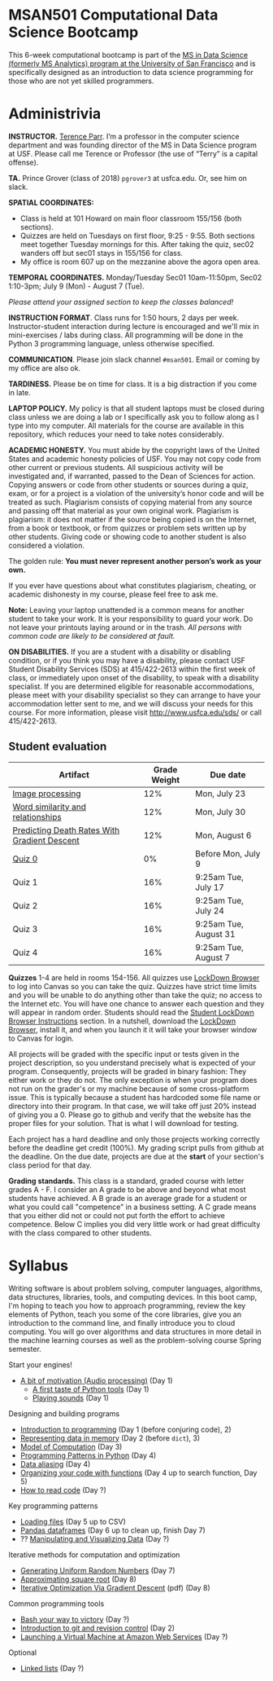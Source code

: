 MSAN501 Computational Data Science Bootcamp
=======

This 6-week computational bootcamp is part of the [MS in Data Science (formerly MS Analytics) program at the University of San Francisco](https://www.usfca.edu/arts-sciences/graduate-programs/data-science) and is specifically designed as an introduction to data science programming for those who are not yet skilled programmers.

# Administrivia

**INSTRUCTOR.** [Terence Parr](http://parrt.cs.usfca.edu). I’m a professor in the computer science department and was founding director of the MS in Data Science program at USF.  Please call me Terence or Professor (the use of “Terry” is a capital offense).

**TA.** Prince Grover (class of 2018) `pgrover3` at usfca.edu. Or, see him on slack.

**SPATIAL COORDINATES:**<br>

* Class is held at 101 Howard on main floor classroom 155/156 (both sections).
* Quizzes are held on Tuesdays on first floor, 9:25 - 9:55. Both sections meet together Tuesday mornings for this. After taking the quiz, sec02 wanders off but sec01 stays in 155/156 for class.
* My office is room 607 up on the mezzanine above the agora open area.

**TEMPORAL COORDINATES.** Monday/Tuesday Sec01 10am-11:50pm, Sec02 1:10-3pm; July 9 (Mon) - August 7 (Tue).

*Please attend your assigned section to keep the classes balanced!*

**INSTRUCTION FORMAT**. Class runs for 1:50 hours, 2 days per week. Instructor-student interaction during lecture is encouraged and we'll mix in mini-exercises / labs during class. All programming will be done in the Python 3 programming language, unless otherwise specified.

**COMMUNICATION**. Please join slack channel `#msan501`. Email or coming by my office are also ok.

**TARDINESS.** Please be on time for class. It is a big distraction if you come in late.

**LAPTOP POLICY.** My policy is that all student laptops must be closed during class unless we are doing a lab or I specifically ask you to follow along as I type into my computer. All materials for the course are available in this repository, which reduces your need to take notes considerably.

**ACADEMIC HONESTY.** You must abide by the copyright laws of the United States and academic honesty policies of USF. You may not copy code from other current or previous students. All suspicious activity will be investigated and, if warranted, passed to the Dean of Sciences for action.  Copying answers or code from other students or sources during a quiz, exam, or for a project is a violation of the university’s honor code and will be treated as such. Plagiarism consists of copying material from any source and passing off that material as your own original work. Plagiarism is plagiarism: it does not matter if the source being copied is on the Internet, from a book or textbook, or from quizzes or problem sets written up by other students. Giving code or showing code to another student is also considered a violation.

The golden rule: **You must never represent another person’s work as your own.**

If you ever have questions about what constitutes plagiarism, cheating, or academic dishonesty in my course, please feel free to ask me.

**Note:** Leaving your laptop unattended is a common means for another student to take your work. It is your responsibility to guard your work. Do not leave your printouts laying around or in the trash. *All persons with common code are likely to be considered at fault.*

**ON DISABILITIES.** If you are a student with a disability or disabling condition, or if you think you may have a disability, please contact USF Student Disability Services (SDS) at 415/422-2613 within the first week of class, or immediately upon onset of the disability, to speak with a disability specialist. If you are determined eligible for reasonable accommodations, please meet with your disability specialist so they can arrange to have your accommodation letter sent to me, and we will discuss your needs for this course. For more information, please visit http://www.usfca.edu/sds/ or call 415/422-2613.

## Student evaluation

| Artifact | Grade Weight | Due date |
|--------|--------|--------|
|[Image processing](https://github.com/parrt/msan501/blob/master/projects/images.md)| 12%| Mon, July 23 |
| [Word similarity and relationships](https://github.com/parrt/msan501/blob/master/projects/wordsim.md) | 12%| Mon, July 30 |
| [Predicting Death Rates With Gradient Descent](https://rawgit.com/parrt/msan501/master/projects/regression/index.html)| 12%| Mon, August 6 |
|[Quiz 0](https://usfca.instructure.com/courses/1578156/quizzes/2327034)| 0%| Before Mon, July 9|
|Quiz 1| 16%| 9:25am Tue, July 17 |
|Quiz 2| 16%| 9:25am Tue, July 24 |
|Quiz 3| 16%| 9:25am Tue, August 31 |
|Quiz 4| 16%| 9:25am Tue, August 7 |

**Quizzes** 1-4 are held in rooms 154-156. All quizzes use [LockDown Browser](https://www.respondus.com/lockdown/download.php?id=953641626) to log into Canvas so you can take the quiz.  Quizzes have strict time limits and you will be unable to do anything other than take the quiz; no access to the Internet etc.  You will have one chance to answer each question and they will appear in random order. Students should read the [Student LockDown Browser Instructions](https://myusf.usfca.edu/sites/default/files/ets-Respondus.pdf) section. In a nutshell, download the [LockDown Browser](https://www.respondus.com/lockdown/download.php?id=953641626), install it, and when you launch it it will take your browser window to Canvas for login.

All projects will be graded with the specific input or tests given in the project description, so you understand precisely what is expected of your program. Consequently, projects will be graded in binary fashion: They either work or they do not.  The only exception is when your program does not run on the grader's or my machine because of some cross-platform issue. This is typically because a student has hardcoded some file name or directory into their program. In that case, we will take off just 20% instead of giving you a 0. Please go to github and verify that the website has the proper files for your solution. That is what I will download for testing.

Each project has a hard deadline and only those projects working correctly before the deadline get credit (100%).  My grading script pulls from github at the deadline.  On the due date, projects are due at the **start** of your section's class period for that day.

**Grading standards.** This class is a standard, graded course with letter grades A - F. I consider an A grade to be above and beyond what most students have achieved. A B grade is an average grade for a student or what you could call "competence" in a business setting. A C grade means that you either did not or could not put forth the effort to achieve competence. Below C implies you did very little work or had great difficulty with the class compared to other students.

# Syllabus

Writing software is about problem solving, computer languages, algorithms, data structures, libraries, tools, and computing devices.  In this boot camp, I'm hoping to teach you how to approach programming, review the key elements of Python, teach you some of the core libraries, give you an introduction to the command line, and finally introduce you to cloud computing. You will go over algorithms and data structures in more detail in the machine learning courses as well as the problem-solving course Spring semester.

Start your engines!

* [A bit of motivation (Audio processing)](notes/sound.ipynb) (Day 1)
  * [A first taste of Python tools](labs/hello.md) (Day 1)
  * [Playing sounds](labs/sound.md) (Day 1)

Designing and building programs

* [Introduction to programming](notes/programming.md) (Day 1 (before conjuring code), 2)
* [Representing data in memory](notes/data-in-memory.ipynb) (Day 2 (before `dict`), 3)
* [Model of Computation](notes/computation.ipynb) (Day 3)
* [Programming Patterns in Python](notes/python-patterns.ipynb) (Day 4)
* [Data aliasing](notes/aliasing.ipynb) (Day 4)
* [Organizing your code with functions](notes/functions.ipynb) (Day 4 up to search function, Day 5)
* [How to read code](notes/reading-code.md) (Day ?)

Key programming patterns

* [Loading files](notes/files.ipynb) (Day 5 up to CSV)
* [Pandas dataframes](notes/dataframes.ipynb) (Day 6 up to clean up, finish Day 7)
* ?? [Manipulating and Visualizing Data](notes/data.ipynb) (Day ?)

Iterative methods for computation and optimization

* [Generating Uniform Random Numbers](notes/random-uniform.ipynb) (Day 7)
* [Approximating square root](notes/sqrt.ipynb) (Day 8)
* [Iterative Optimization Via Gradient Descent](notes/gradient-descent.ipynb) (pdf) (Day 8)

Common programming tools

* [Bash your way to victory](notes/bash-intro.md) (Day ?)
* [Introduction to git and revision control](notes/git.md) (Day 2)
* [Launching a Virtual Machine at Amazon Web Services](notes/aws.md) (Day ?)

Optional

* [Linked lists](notes/linked-list.ipynb) (Day ?)
